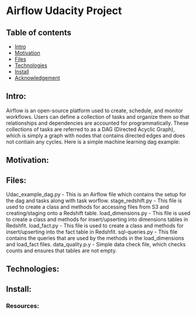 # Airflow Udacity Project

## Table of contents
* [Intro](#Intro)
* [Motivation](#Motivation)
* [Files](#Files)
* [Technologies](#Technologies)
* [Install](#Install)
* [Acknowledgement](#Acknowledgement)


## Intro:
Airflow is an open-source platform used to create, schedule, and monitor workflows.  Users can define a collection of tasks and organize them so that relationships and dependencies are accounted for programmatically.  These collections of tasks are referred to as a DAG (Directed Acyclic Graph), which is simply a graph with nodes that contains directed edges and does not contiain any cycles.  Here is a simple machine learning dag example:






## Motivation:

## Files:
Udac_example_dag.py - This is an Airflow file which contains the setup for the dag and tasks along with task worflow.
stage_redshift.py - This file is used to create a class and methods for accessing files from S3 and creating/staging onto a Redshift table.
load_dimensions.py - This file is used to create a class and methods for insert/upserting into dimensions tables in Redshfit.
load_fact.py - This file is used to create a class and methods for insert/upserting into the fact table in Redshfit.
sql-queries.py - This file contains the queries that are used by the methods in the load_dimensions and load_fact files.
data_quality.p.y - Simple data check file, which checks counts and ensures that tables are not empty.

## Technologies:


## Install:


### Resources:
